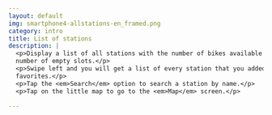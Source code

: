```yaml
---
layout: default
img: smartphone4-allstations-en_framed.png
category: intro
title: List of stations
description: |
  <p>Display a list of all stations with the number of bikes available and the
  number of empty slots.</p>
  <p>Swipe left and you will get a list of every station that you added in your
  favorites.</p>
  <p>Tap the <em>Search</em> option to search a station by name.</p>
  <p>Tap on the little map to go to the <em>Map</em> screen.</p>

---
```

